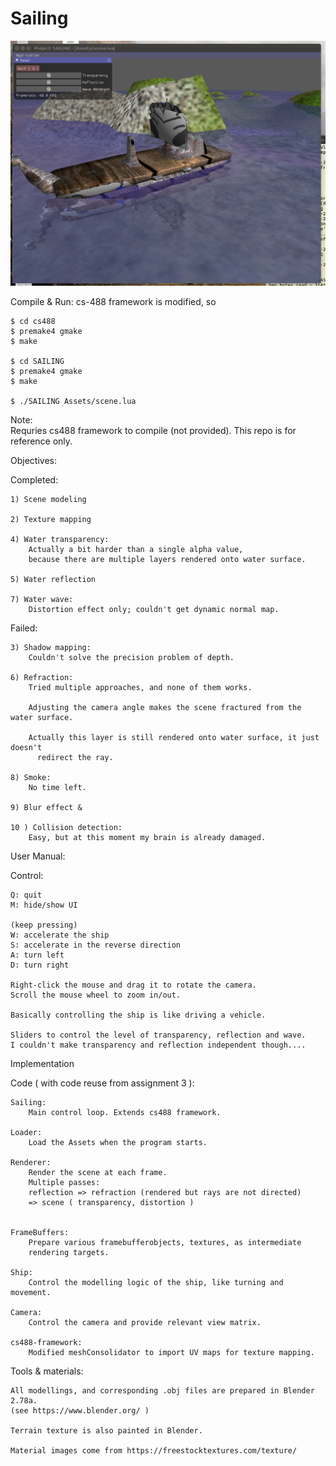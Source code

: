 # Sailing
![Alt text](screenshot.png?raw=true "Screenshot")

Compile & Run:
    cs-488 framework is modified, so
    
    $ cd cs488
    $ premake4 gmake
    $ make
    
    $ cd SAILING
    $ premake4 gmake
    $ make
    
    $ ./SAILING Assets/scene.lua
    
Note:  
    Requries cs488 framework to compile (not provided). This repo is for reference only.  
    
Objectives:
    
  Completed:
    
    1) Scene modeling
    
    2) Texture mapping
    
    4) Water transparency:
        Actually a bit harder than a single alpha value,
        because there are multiple layers rendered onto water surface.
        
    5) Water reflection
    
    7) Water wave: 
        Distortion effect only; couldn't get dynamic normal map.
        
  Failed:
    
    3) Shadow mapping:
        Couldn't solve the precision problem of depth.
        
    6) Refraction:
        Tried multiple approaches, and none of them works.
        
        Adjusting the camera angle makes the scene fractured from the water surface.
        
        Actually this layer is still rendered onto water surface, it just doesn't
          redirect the ray.
        
    8) Smoke:
        No time left.
        
    9) Blur effect & 
    
    10 ) Collision detection:
        Easy, but at this moment my brain is already damaged.
        
User Manual:

  Control:
    
    Q: quit
    M: hide/show UI
    
    (keep pressing)
    W: accelerate the ship
    S: accelerate in the reverse direction
    A: turn left
    D: turn right
    
    Right-click the mouse and drag it to rotate the camera.
    Scroll the mouse wheel to zoom in/out.
    
    Basically controlling the ship is like driving a vehicle.
    
    Sliders to control the level of transparency, reflection and wave.
    I couldn't make transparency and reflection independent though....
    
    
Implementation
    
Code  ( with code reuse from assignment 3 ):
  
    Sailing:
        Main control loop. Extends cs488 framework.        
        
    Loader:
        Load the Assets when the program starts.
        
    Renderer:
        Render the scene at each frame. 
        Multiple passes: 
        reflection => refraction (rendered but rays are not directed)
        => scene ( transparency, distortion )
        
        
    FrameBuffers:
        Prepare various framebufferobjects, textures, as intermediate
        rendering targets.
        
    Ship:
        Control the modelling logic of the ship, like turning and movement.
        
    Camera:
        Control the camera and provide relevant view matrix.
        
    cs488-framework:
        Modified meshConsolidator to import UV maps for texture mapping.
        
Tools & materials:
    
    All modellings, and corresponding .obj files are prepared in Blender 2.78a. 
    (see https://www.blender.org/ )
    
    Terrain texture is also painted in Blender.
    
    Material images come from https://freestocktextures.com/texture/
    
